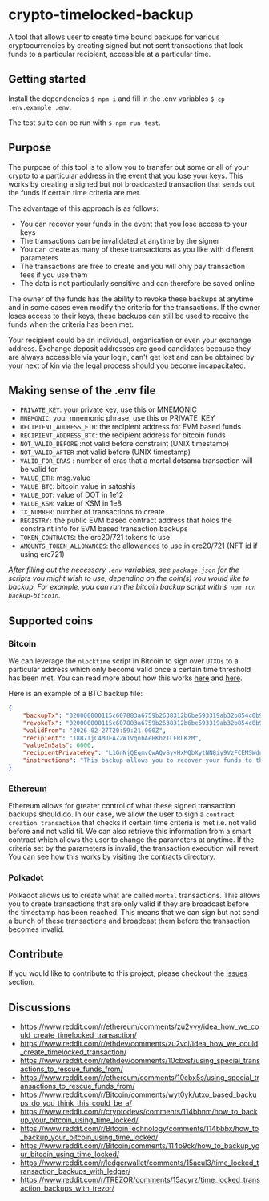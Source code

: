 # crypto-timelocked-backup
A tool that allows user to create time bound backups for various cryptocurrencies by creating signed but not sent transactions that lock funds to a particular recipient, accessible at a particular time.

## Getting started
Install the dependencies `$ npm i` and fill in the .env variables `$ cp .env.example .env`. 

The test suite can be run with `$ npm run test`.

## Purpose
The purpose of this tool is to allow you to transfer out some or all of your crypto to a particular address in the event that you lose your keys. This works by creating a signed but not broadcasted transaction that sends out the funds if certain time criteria are met. 

The advantage of this approach is as follows:
- You can recover your funds in the event that you lose access to your keys
- The transactions can be invalidated at anytime by the signer
- You can create as many of these transactions as you like with different parameters 
- The transactions are free to create and you will only pay transaction fees if you use them
- The data is not particularly sensitive and can therefore be saved online

The owner of the funds has the ability to revoke these backups at anytime and in some cases even modify the criteria for the transactions. If the owner loses access to their keys, these backups can still be used to receive the funds when the criteria has been met.

Your recipient could be an individual, organisation or even your exchange address. Exchange deposit addresses are good candidates because they are always accessible via your login, can't get lost and can be obtained by your next of kin via the legal process should you become incapacitated.

## Making sense of the .env file
* `PRIVATE_KEY`: your private key, use this or MNEMONIC
* `MNEMONIC`: your mnemonic phrase, use this or PRIVATE_KEY
* `RECIPIENT_ADDRESS_ETH`: the recipient address for EVM based funds
* `RECIPIENT_ADDRESS_BTC`: the recipient address for bitcoin funds
* `NOT_VALID_BEFORE` :not valid before constraint (UNIX timestamp)
* `NOT_VALID_AFTER` :not valid before (UNIX timestamp)
* `VALID_FOR_ERAS` : number of eras that a mortal dotsama transaction will be valid for
* `VALUE_ETH`: msg.value
* `VALUE_BTC`: bitcoin value in satoshis
* `VALUE_DOT`: value of DOT in 1e12
* `VALUE_KSM`: value of KSM in 1e8
* `TX_NUMBER`: number of transactions to create
* `REGISTRY:` the public EVM based contract address that holds the constraint info for EVM based transaction backups 
* `TOKEN_CONTRACTS`: the erc20/721 tokens to use
* `AMOUNTS_TOKEN_ALLOWANCES`: the allowances to use in erc20/721 (NFT id if using erc721)

*After filling out the necessary `.env` variables, see `package.json` for the scripts you might wish to use, depending on the coin(s) you would like to backup. For example, you can run the bitcoin backup script with `$ npm run backup-bitcoin`.*

## Supported coins

### Bitcoin
We can leverage the `nlocktime` script in Bitcoin to sign over `UTXOs` to a particular address which only become valid once a certain time threshold has been met. You can read more about how this works [here](https://james-sangalli.medium.com/utxo-based-backups-an-idea-for-bitcoin-cold-storage-21f620c35981) and [here](https://github.com/James-Sangalli/crypto-timelocked-backup/blob/master/scripts/bitcoin/README.md).

Here is an example of a BTC backup file: 

``` json 
{
    "backupTx": "020000000115c607883a6759b2638312b6be593319ab32b854c0b9bfa1b21dc704019f5e64000000006a4730440220741a06615d339044d60c0e2dd2bae44cb1634fe848a3bb3f18e4a3df1df3b2f102206ec0626705053288abd49c85ea648a6b8b658f41cf6ac39b6c952ccf89d2a1b3012103dba877025c6fad047f020af73ba264ccb787ea58a8657dc15aa77160fe772dbdfeffffff0170170000000000001976a9144eb26eee4714eece0f257ea52266bac32c88136b88aca905a269",
    "revokeTx": "020000000115c607883a6759b2638312b6be593319ab32b854c0b9bfa1b21dc704019f5e64000000006b483045022100a2281a20fb34d65cf23983475606b05fa911aa54c436b2e691329e2812ab76fb0220274ec3f4dc51bc8f4e13d0818ea9b690250d117433c2d1ca481cfd2041a6d2ed012103dba877025c6fad047f020af73ba264ccb787ea58a8657dc15aa77160fe772dbdffffffff0170170000000000001976a914759c80e0c98a6544f2045a279f7874ae8ebaf82888ac00000000",
    "validFrom": "2026-02-27T20:59:21.000Z",
    "recipient": "18B7TjC4MJEAZ2W1VqnbAeHKhzTLFRLKzM",
    "valueInSats": 6000,
    "recipientPrivateKey": "L1GnNjQEqmvCwAQvSyyHxMQbXytNN8iy9VzFCEMSWduDpD2rzrfC",
    "instructions": "This backup allows you to recover your funds to the recipient address above at and beyond the validFrom date. To recover the funds or revoke this backup you can broadcast the transaction via https://www.blockchain.com/explorer/assets/btc/broadcast-transaction. Note that the revoke transaction can be broadcast at anytime and will invalidate this backup, as will spending any of the inputs included in the transaction."
} 
```

### Ethereum 
Ethereum allows for greater control of what these signed transaction backups should do. In our case, we allow the user to sign a `contract creation transaction` that checks if certain time criteria is met i.e. not valid before and not valid til. We can also retrieve this information from a smart contract which allows the user to change the parameters at anytime. If the criteria set by the parameters is invalid, the transaction execution will revert. You can see how this works by visiting the [contracts](https://github.com/James-Sangalli/crypto-timelocked-backup/tree/master/contracts) directory.

### Polkadot
Polkadot allows us to create what are called `mortal` transactions. This allows you to create transactions that are only valid if they are broadcast before the timestamp has been reached. This means that we can sign but not send a bunch of these transactions and broadcast them before the transaction becomes invalid.

## Contribute
If you would like to contribute to this project, please checkout the [issues](https://github.com/James-Sangalli/crypto-timelocked-backup/issues) section. 

## Discussions
* https://www.reddit.com/r/ethereum/comments/zu2vvy/idea_how_we_could_create_timelocked_transaction/
* https://www.reddit.com/r/ethdev/comments/zu2vci/idea_how_we_could_create_timelocked_transaction/
* https://www.reddit.com/r/ethdev/comments/10cbxsf/using_special_transactions_to_rescue_funds_from/
* https://www.reddit.com/r/ethereum/comments/10cbx5s/using_special_transactions_to_rescue_funds_from/
* https://www.reddit.com/r/Bitcoin/comments/wyt0yk/utxo_based_backups_do_you_think_this_could_be_a/
* https://www.reddit.com/r/cryptodevs/comments/114bbnm/how_to_backup_your_bitcoin_using_time_locked/
* https://www.reddit.com/r/BitcoinTechnology/comments/114bbbx/how_to_backup_your_bitcoin_using_time_locked/
* https://www.reddit.com/r/Bitcoin/comments/114b9ck/how_to_backup_your_bitcoin_using_time_locked/
* https://www.reddit.com/r/ledgerwallet/comments/15acul3/time_locked_transaction_backups_with_ledger/
* https://www.reddit.com/r/TREZOR/comments/15acyrz/time_locked_transaction_backups_with_trezor/
